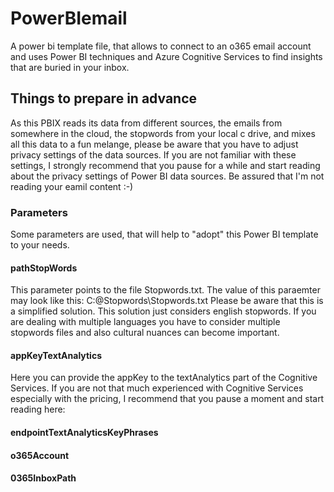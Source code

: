 # PowerBIemail
A power bi template file, that allows to connect to an o365 email account and uses Power BI techniques and Azure Cognitive Services to find insights that are buried in your inbox.

## Things to prepare in advance
As this PBIX reads its data from different sources, the emails from somewhere in the cloud, the stopwords from your local c drive, and mixes all this data to a fun melange, please be aware that you have to adjust privacy settings of the data sources. If you are not familiar with these settings, I strongly recommend that you pause for a while and start reading about the privacy settings of Power BI data sources. Be assured that I'm not reading your eamil content :-)

### Parameters
Some parameters are used, that will help to "adopt" this Power BI template to your needs.

#### pathStopWords
This parameter points to the file Stopwords.txt.
The value of this paraemter may look like this:
C:\@Stopwords\Stopwords.txt
Please be aware that this is a simplified solution. This solution just considers english stopwords. If you are dealing with multiple languages you have to consider multiple stopwords files and also cultural nuances can become important.
#### appKeyTextAnalytics
Here you can provide the appKey to the textAnalytics part of the Cognitive Services. If you are not that much experienced with Cognitive Services especially with the pricing, I recommend that you pause a moment and start reading here:
#### endpointTextAnalyticsKeyPhrases
#### o365Account
#### 0365InboxPath
